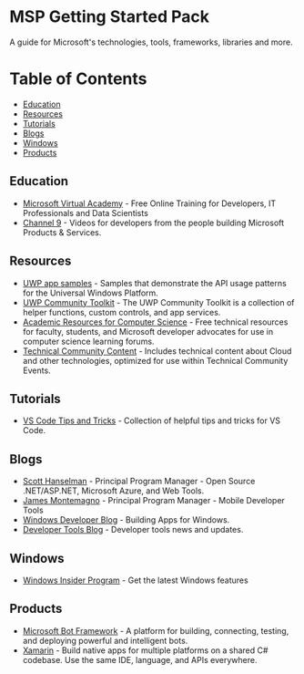 # MSP Getting Started Pack
A guide for Microsoft's technologies, tools, frameworks, libraries and more.

# Table of Contents

* [Education](#education)
* [Resources](#resources)
* [Tutorials](#tutorials)
* [Blogs](#blogs)
* [Windows](#windows)
* [Products](#products)

## Education

* [Microsoft Virtual Academy](https://mva.microsoft.com/) - Free Online Training for Developers, IT Professionals and Data Scientists
* [Channel 9](https://channel9.msdn.com/) - Videos for developers from the people building Microsoft Products & Services.


## Resources

* [UWP app samples](https://github.com/Microsoft/Windows-universal-samples) - Samples that demonstrate the API usage patterns for the Universal Windows Platform.
* [UWP Community Toolkit](https://github.com/Microsoft/UWPCommunityToolkit) - The UWP Community Toolkit is a collection of helper functions, custom controls, and app services.
* [Academic Resources for Computer Science](https://github.com/MSFTImagine/computerscience) - Free technical resources for faculty, students, and Microsoft developer advocates for use in computer science learning forums.
* [Technical Community Content](https://github.com/Microsoft/TechnicalCommunityContent) - Includes technical content about Cloud and other technologies, optimized for use within Technical Community Events.

## Tutorials

* [VS Code Tips and Tricks](https://github.com/Microsoft/vscode-tips-and-tricks) - Collection of helpful tips and tricks for VS Code.


## Blogs

* [Scott Hanselman](http://www.hanselman.com/blog/) - Principal Program Manager - Open Source .NET/ASP.NET, Microsoft Azure, and Web Tools.
* [James Montemagno](https://montemagno.com/) - Principal Program Manager - Mobile Developer Tools
* [Windows Developer Blog](https://blogs.windows.com/buildingapps/) -  Building Apps for Windows.
* [Developer Tools Blog](https://blogs.msdn.microsoft.com/developer-tools/) -  Developer tools news and updates.

## Windows

* [Windows Insider Program](https://insider.windows.com/en-us/) - Get the latest Windows features

## Products

* [Microsoft Bot Framework](https://dev.botframework.com/) - A platform for building, connecting, testing, and deploying powerful and intelligent bots.
* [Xamarin](https://www.xamarin.com/) - Build native apps for multiple platforms on a shared C# codebase. Use the same IDE, language, and APIs everywhere.

